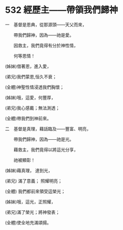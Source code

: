 # 532 經歷主——帶領我們歸神

一　基督是恩典，從那源頭——天父而來，

　　帶我們歸神，因為——祂是愛。

　　因救主，我們竟得有分於神性情，

　　何等恩情！

(姊妹)借著恩，進入愛，

(弟兄)我們蒙恩,恒久不衰；

(全體)神聖性情浸透我們胸懷；

(姊妹)哦，這愛，何豐厚，

(弟兄)我心感戴；無法測透；

(全體)帶我們到神前來。

二　基督是真理，藉話臨及——豐富、明亮，

　　帶我們歸神，因為——祂是光。

　　藉救主，我們竟得以將這光分享，

　　祂被顯彰！

(姊妹)藉真理， 達到光，

(弟兄) 滿了意義； 照耀明亮；

(全體) 我們都前來領受這榮光；

(姊妹)哦，這光，正照耀，

(弟兄)滿了榮光；將神發表；

(全體)使全地充滿頌揚。

